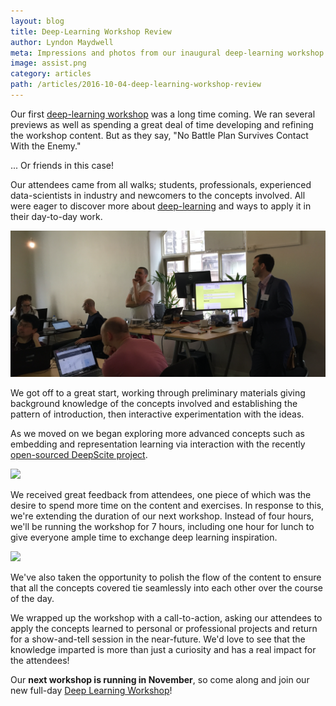 ```yaml
---
layout: blog
title: Deep-Learning Workshop Review
author: Lyndon Maydwell
meta: Impressions and photos from our inaugural deep-learning workshop.
image: assist.png
category: articles
path: /articles/2016-10-04-deep-learning-workshop-review
---
```

Our first [deep-learning workshop](/workshops) was a long time coming.
We ran several previews as well as spending a great deal of time developing and
refining the workshop content. But as they say,
"No Battle Plan Survives Contact With the Enemy."

... Or friends in this case!

<!--more-->

Our attendees came from all walks; students, professionals, experienced
data-scientists in industry and newcomers to the concepts involved.
All were eager to discover more about [deep-learning](/deeplearning) and
ways to apply it in their day-to-day work.

<img src="./dialog.png" class="image fit" />

We got off to a great start, working through preliminary materials giving background
knowledge of the concepts involved and establishing the pattern of introduction,
then interactive experimentation with the ideas.

As we moved on we began exploring more advanced concepts such as embedding and
representation learning via interaction with the recently [open-sourced DeepScite project](/2016/09/22/DeepScite-Open-Sourced.html).

<img src="./richardassist.png" class="image fit" />

We received great feedback from attendees, one piece of which was the desire to
spend more time on the content and exercises. In response to this, we're
extending the duration of our next workshop. Instead of four hours, we'll be
running the workshop for 7 hours, including one hour for lunch to give everyone
ample time to exchange deep learning inspiration. 

<img src="./slidewatching.png" class="image fit" />

We've also taken the opportunity to polish the flow of the content to ensure
that all the concepts covered tie seamlessly into each other over the course of
the day.

We wrapped up the workshop with a call-to-action, asking our attendees to
apply the concepts learned to personal or professional projects and return
for a show-and-tell session in the near-future. We'd love to see that
the knowledge imparted is more than just a curiosity and has a real impact
for the attendees!

Our **next workshop is running in November**, so come along
and join our new full-day [Deep Learning Workshop](/workshops)! 
